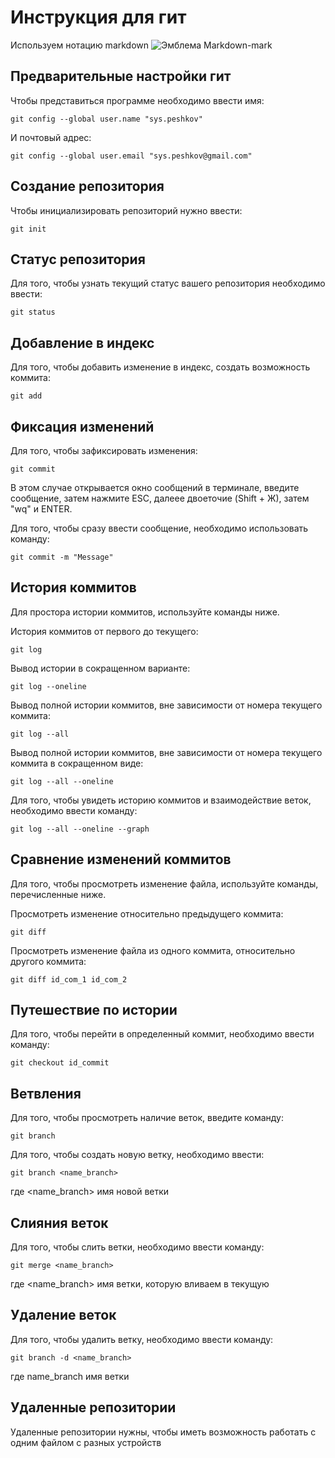 # **Инструкция для гит**
Используем нотацию markdown
![Эмблема Markdown-mark](Markdown-mark.png)
## Предварительные настройки гит

Чтобы представиться программе необходимо ввести имя:

    git config --global user.name "sys.peshkov"

И почтовый адрес:

    git config --global user.email "sys.peshkov@gmail.com"

## Создание репозитория

Чтобы инициализировать репозиторий нужно ввести:

    git init

## Статус репозитория
Для того, чтобы узнать текущий статус вашего репозитория необходимо ввести:

    git status

## Добавление в индекс

Для того, чтобы добавить изменение в индекс, создать возможность коммита:

    git add

## Фиксация изменений

Для того, чтобы зафиксировать изменения:

    git commit

В этом случае открывается окно сообщений в терминале, введите сообщение, затем нажмите ESC, далеее двоеточие (Shift + Ж), затем "wq" и ENTER.

Для того, чтобы сразу ввести сообщение, необходимо использовать команду:

    git commit -m "Message"

## История коммитов

Для простора истории коммитов, используйте команды ниже.

История коммитов от первого до текущего:

    git log 

Вывод истории в сокращенном варианте:

    git log --oneline

Вывод полной истории коммитов, вне зависимости от номера текущего коммита:

    git log --all

Вывод полной истории коммитов, вне зависимости от номера текущего коммита в сокращенном виде:

    git log --all --oneline 

Для того, чтобы увидеть историю коммитов и взаимодействие веток, необходимо ввести команду:

    git log --all --oneline --graph



## Сравнение изменений коммитов

Для того, чтобы просмотреть изменение файла, используйте команды, перечисленные ниже.

Просмотреть изменение относительно предыдущего коммита:

    git diff

Просмотреть изменение файла из одного коммита, относительно другого коммита:

    git diff id_com_1 id_com_2 

## Путешествие по истории

Для того, чтобы перейти в определенный коммит, необходимо ввести команду:

    git checkout id_commit


## Ветвления

Для того, чтобы просмотреть наличие веток, введите команду:

    git branch

Для того, чтобы создать новую ветку, необходимо ввести:

    git branch <name_branch>

где <name_branch> имя новой ветки

  ## Слияния веток 

  Для того, чтобы слить ветки, необходимо ввести команду:

    git merge <name_branch>

где <name_branch> имя ветки, которую вливаем в текущую
    
## Удаление веток

Для того, чтобы удалить ветку, необходимо ввести команду:

    git branch -d <name_branch>
где name_branch имя ветки

## Удаленные репозитории

Удаленные репозитории нужны, чтобы иметь возможность работать с одним файлом с разных устройств

